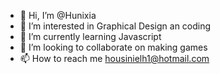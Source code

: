 - 👋 Hi, I’m @Hunixia
- 👀 I’m interested in Graphical Design an coding
- 🌱 I’m currently learning Javascript
- 💞️ I’m looking to collaborate on making games
- 📫 How to reach me housinielh1@hotmail.com

<!---
Hunixia/Hunixia is a ✨ special ✨ repository because its `README.md` (this file) appears on your GitHub profile.
You can click the Preview link to take a look at your changes.
--->
